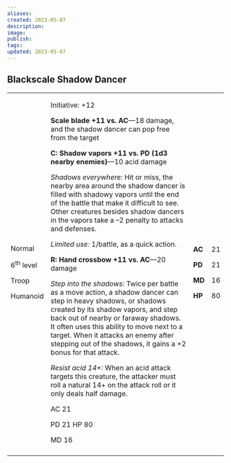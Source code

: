 ```yaml
---
aliases: 
created: 2023-05-07
description: 
image: 
publish: 
tags: 
updated: 2023-05-07
---
```


## Blackscale Shadow Dancer

<table>
<colgroup>
<col style="width: 16%" />
<col style="width: 72%" />
<col style="width: 5%" />
<col style="width: 5%" />
</colgroup>
<tbody>
<tr class="odd">
<td><p>Normal</p>
<p>6<sup>th</sup> level</p>
<p>Troop</p>
<p>Humanoid</p></td>
<td><p>Initiative: +12</p>
<p><strong>Scale blade +11 vs. AC</strong>—18 damage, and the shadow
dancer can pop free from the target</p>
<p><strong>C: Shadow vapors +11 vs. PD (1d3 nearby enemies)</strong>—10
acid damage</p>
<p><em>Shadows everywhere:</em> Hit or miss, the nearby area around the
shadow dancer is filled with shadowy vapors until the end of the battle
that make it difficult to see. Other creatures besides shadow dancers in
the vapors take a –2 penalty to attacks and defenses.</p>
<p><em>Limited use:</em> 1/battle, as a quick action.</p>
<p><strong>R: Hand crossbow +11 vs. AC</strong>—20 damage</p>
<p><em>Step into the shadows:</em> Twice per battle as a move action, a
shadow dancer can step in heavy shadows, or shadows created by its
shadow vapors, and step back out of nearby or faraway shadows. It often
uses this ability to move next to a target. When it attacks an enemy
after stepping out of the shadows, it gains a +2 bonus for that
attack.</p>
<p><em>Resist acid 14+:</em> When an acid attack targets this creature,
the attacker must roll a natural 14+ on the attack roll or it only deals
half damage.</p>
<p>AC 21</p>
<p>PD 21 HP 80</p>
<p>MD 16</p></td>
<td><p><strong>AC</strong></p>
<p><strong>PD</strong></p>
<p><strong>MD</strong></p>
<p><strong>HP</strong></p></td>
<td><p>21</p>
<p>21</p>
<p>16</p>
<p>80</p></td>
</tr>
<tr class="even">
<td></td>
<td></td>
<td></td>
<td></td>
</tr>
</tbody>
</table>

